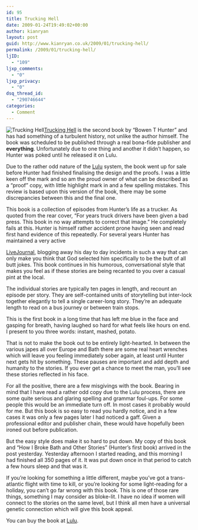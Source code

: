 ```yaml
---
id: 95
title: Trucking Hell
date: 2009-01-24T19:49:02+00:00
author: kianryan
layout: post
guid: http://www.kianryan.co.uk/2009/01/trucking-hell/
permalink: /2009/01/trucking-hell/
ljID:
  - "109"
ljxp_comments:
  - "0"
ljxp_privacy:
  - "0"
dsq_thread_id:
  - "290746644"
categories:
  - Comment
---
```

<img class="alignright size-medium wp-image-97" title="Trucking Hell" src="/assets/images/2009/01/truckinghell-203x300.jpg" alt="Trucking Hell"   srcset="/assets/images/2009/01/truckinghell-203x300.jpg 203w, /assets/images/2009/01/truckinghell.jpg 306w" sizes="(max-width: 203px) 100vw, 203px" />[Trucking Hell](http://www.lulu.com/content/5725432) is the second book by &#8220;Bowen T Hunter&#8221; and has had something of a turbulent history, not unlike the author himself. The book was scheduled to be published through a real bona-fide publisher and **everything**. Unfortunately due to one thing and another it didn&#8217;t happen, so Hunter was poked until he released it on Lulu.

Due to the rather odd nature of the [Lulu](http://www.lulu.com/) system, the book went up for sale before Hunter had finished finalising the design and the proofs. I was a little keen off the mark and so am the proud owner of what can be described as a &#8220;proof&#8221; copy, with little highlight mark in and a few spelling mistakes. This review is based upon this version of the book, there may be some discrepancies between this and the final one.

<!--more--> This book is a collection of episodes from Hunter&#8217;s life as a trucker. As quoted from the rear cover, &#8220;For years truck drivers have been given a bad press. This book in no way attempts to correct that image.&#8221; He completely fails at this. Hunter is himself rather accident prone having seen and read first hand evidence of this repeatedly. For several years Hunter has maintained a very active 

[LiveJournal](http://the-hunter.livejournal.com/), blogging away his day to day incidents in such a way that can only make you think that God selected him specifically to be the butt of all butt jokes. This book continues in his humorous, conversational style that makes you feel as if these stories are being recanted to you over a casual pint at the local.

The individual stories are typically ten pages in length, and recount an episode per story. They are self-contained units of storytelling but inter-lock together elegantly to tell a single career-long story. They&#8217;re an adequate length to read on a bus journey or between train stops.

This is the first book in a long time that has left me blue in the face and gasping for breath, having laughed so hard for what feels like hours on end. I present to you three words: instant, mashed, potato.

That is not to make the book out to be entirely light-hearted. In between the various japes all over Europe and Bath there are some real heart wrenches which will leave you feeling immediately sober again, at least until Hunter next gets hit by something. These pauses are important and add depth and humanity to the stories. If you ever get a chance to meet the man, you&#8217;ll see these stories reflected in his face.

For all the positive, there are a few misgivings with the book. Bearing in mind that I have read a rather odd copy due to the Lulu process, there are some quite serious and glaring spelling and grammar foul-ups. For some people this would be an immediate turn off. In most cases it probably would for me. But this book is so easy to read you hardly notice, and in a few cases it was only a few pages later I had noticed a gaff. Given a professional editor and publisher chain, these would have hopefully been ironed out before publication.

But the easy style does make it so hard to put down. My copy of this book and &#8220;How I Broke Bath and Other Stories&#8221; (Hunter&#8217;s first book) arrived in the post yesterday. Yesterday afternoon I started reading, and this morning I had finished all 350 pages of it. It was put down once in that period to catch a few hours sleep and that was it.

If you&#8217;re looking for something a little different, maybe you&#8217;ve got a trans-atlantic flight with time to kill, or you&#8217;re looking for some light-reading for a holiday, you can&#8217;t go far wrong with this book. This is one of those rare things, something I may consider as bloke-lit. I have no idea if women will connect to the stories on the same level, but I think all men have a universal genetic connection which will give this book appeal.

You can buy the book at [Lulu](http://www.lulu.com/content/5725432).